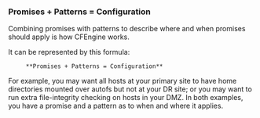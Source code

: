 ### Promises + Patterns = Configuration

Combining promises with patterns to describe where and when promises
should apply is how CFEngine works.

It can be represented by this formula:


         **Promises + Patterns = Configuration**


For example, you may want all hosts at your primary site to have
home directories mounted over autofs but not at your DR site;
or you may want to run extra file-integrity checking on hosts 
in your DMZ.  In both examples, you have a promise and a pattern
as to when and where it applies.
